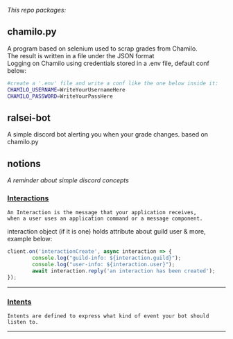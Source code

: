 <i>This repo packages:</i>

## chamilo.py
A program based on selenium used to scrap grades from Chamilo.<br/>
The result is written in a file under the JSON format<br/>
Logging on Chamilo using credentials stored in a .env file, default conf below:
```bash
#create a '.env' file and write a conf like the one below inside it:
CHAMILO_USERNAME=WriteYourUsernameHere
CHAMILO_PASSWORD=WriteYourPassHere
```
## ralsei-bot
A simple discord bot alerting you when your grade changes. based on chamilo.py

## notions
<i>A reminder about simple discord concepts</i>

### <u>Interactions</u>
```text
An Interaction is the message that your application receives,
when a user uses an application command or a message component.
```
interaction object (if it is one) holds attribute about guild user & more, example below:
```js
client.on('interactionCreate', async interaction => {
        console.log("guild-info: ${interaction.guild}");
        console.log("user-info: ${interaction.user}");
		await interaction.reply('an interaction has been created');
});
```

<hr/>

### <u>Intents</u>
```text
Intents are defined to express what kind of event your bot should listen to.
```

<hr/>